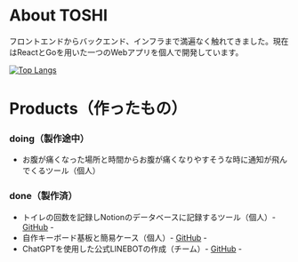 # About TOSHI
フロントエンドからバックエンド、インフラまで満遍なく触れてきました。現在はReactとGoを用いた一つのWebアプリを個人で開発しています。

[![Top Langs](https://github-readme-stats.vercel.app/api/top-langs/?username=Tosheiy&layout=compact)](https://github.com/anuraghazra/github-readme-stats)

# Products（作ったもの）
### doing（製作途中）
- お腹が痛くなった場所と時間からお腹が痛くなりやすそうな時に通知が飛んでくるツール（個人）
### done（製作済）
- トイレの回数を記録しNotionのデータベースに記録するツール（個人）- [GitHub](https://github.com/Tosheiy/Record_Toilet) -
- 自作キーボード基板と簡易ケース（個人）- [GitHub](https://github.com/Tosheiy/ind3236) -
- ChatGPTを使用した公式LINEBOTの作成（チーム）- [GitHub](https://github.com/Tosheiy/LINE-Friend) -
<!--
**Tosheiy/Tosheiy** is a ✨ _special_ ✨ repository because its `README.md` (this file) appears on your GitHub profile.

Here are some ideas to get you started:

- 🔭 I’m currently working on ...
- 🌱 I’m currently learning ...
- 👯 I’m looking to collaborate on ...
- 🤔 I’m looking for help with ...
- 💬 Ask me about ...
- 📫 How to reach me: ...
- 😄 Pronouns: ...
- ⚡ Fun fact: ...
-->
